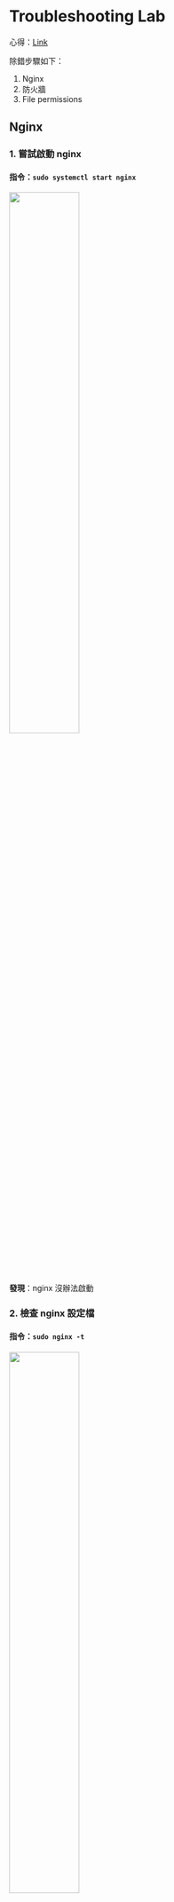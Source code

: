 # Troubleshooting Lab

心得：[Link](./thought.md)

除錯步驟如下：

1. Nginx
2. 防火牆
3. File permissions

## Nginx

### 1. 嘗試啟動 nginx

#### 指令：`sudo systemctl start nginx`

<img src="./assets/nginx_fail.png" width="50%">

**發現**：nginx 沒辦法啟動

### 2. 檢查 nginx 設定檔

#### 指令：`sudo nginx -t`

<img src="./assets/-t.png" width="50%">

**發現**：nginx.conf 有語法錯誤，導致測試失敗

### 3. 修改 nginx 設定檔

#### 指令：`sudo nano /etc/nginx/nginx.conf`

<img src="./assets/nginx_conf.png" width="50%">

**發現**：worker_connections 那行多了一個分號

修改後重新測試 nginx

<img src="./assets/-t_success.png" width="50%">

測試成功了！

但再次執行 `sudo systemctl start nginx` 還是無法啟動

### 4. 檢查 nginx 狀態

#### 指令：`sudo systemctl status nginx`

<img src="./assets/status_failed.png" width="50%">

**發現**：port 80 已被佔用

### 5. 解決 port 80 被佔用的問題

#### 指令：`sudo lsof -i :80`

<img src="./assets/lsof_port80_srv.png" width="50%">

**發現**：有一個名字是 srv 的 service 正在佔用 port 80

→ 查看 srv 詳細資料

#### 指令：`ps -fp 575`

```
UID          PID    PPID  C STIME TTY          TIME CMD
root         575       1  0 03:38 ?        00:00:00 /usr/local/bin/.lab/srv
```

**發現**：`UID = root`, `PPID = 1` → 系統初始化時啟動的

#### 指令：`systemctl list-units | grep srv`

因為使用 systemd 管理這個 NGINX web server，所以用這個指令找找有沒有 srv 相關的文件

```
  srv.service                                                                  loaded active running   Another Web Srv
```

**發現**：有一個 srv.service

→ 查看內容

#### 指令：`systemctl cat srv.service`

```
# /usr/lib/systemd/system/srv.service
[Unit]
Description=Another Web Srv
After=syslog.target

[Service]
Type=simple
PIDFile=/run/your-go-program.pid
ExecStart=/usr/local/bin/.lab/srv

[Install]
WantedBy=multi-user.target
```

→ 確定這是一個不必要啟動的 service 後，可以透過指令將其自動啟動的設定停用

#### 指令：`sudo systemctl disable srv.service`

<img src="./assets/disable_srv.png" width="50%">

→ 也要把目前正在執行的 kill 掉

#### 指令：`sudo kill [PID]`

<img src="./assets/kill_srv.png" width="50%">

沒有 process 佔用 port 80 了！

→ 啟動 nginx 並查看狀態

-   `sudo systemctl start nginx`
-   `sudo systemctl status nginx`

<img src="./assets/status_active.png" width="50%">

成功啟動了

## 防火牆

### 1. 使用 curl localhost 還是被拒絕連線

思考：nginx 成功啟動了，還有什麼會阻擋連線 → 防火牆

### 2. 檢查防火牆

#### 指令：`sudo iptables -L`

<img src="assets/firewall_reject.png" width="50%">

**發現**：INPUT 中有一條規則拒絕 tcp 連線

### 3. 移除規則

#### 指令：`sudo iptable -D INPUT [line number]`

<img src="assets/firewall_modify.png" width="50%">

## File Permission

### 1. 再次使用 `curl localhost`

<img src="assets/curl_frobidden.png" width="40%">

**發現**：403 Forbidden

### 2. 查看 access.log

#### 指令：`cat /var/log/myweb/error.log`

<img src="assets/error_log.png" width="50%">

**發現**：存取檔案時被拒絕

### 3. 解決檔案權限問題

<img src="assets/permission_fail.png" width="40%">

**發現**：其他使用者沒有權限讀取 index.html

#### 指令：`sudo chmod 644 [path to index.html]`

<img src="assets/permission.png" width="40%">

修改後就成功了！

<img src="assets/localhost_success.png" width="50%">

## 讓外部使用者透過 public ip acces

方法：設定 `/etc/nginx/sites-available/defalt`

<img src="assets/default.png" width="50%">

再啟動 nginx 後就可以透過 public ip access 這個服務了

<img src="assets/ip_success.png" width="50%">

## <img src="assets/via_browser.png" width="50%">

## Reboot instance

**發現兩個問題**：

-   nginx 沒有自動啟動
-   防火牆規則被改回原本的

解決步驟如下

### 1. 讓 nginx 在 instance 啟動時自動啟用

#### 指令：`sudo systemctl enable nginx`

<img src="assets/enable_nginx.png" width="50%">

### 2. 修改防火牆規則

找到防火牆設定並修改

<img src="assets/rulesv4_origin.png" width="50%">

-   將 REJECT 改成 ACCEPT
-   將 `-reject-with ... unreachable` 拿掉（如下圖）

<img src="assets/rulesv4_modify.png" width="50%">

這樣當 instance 被 reboot，外部使用者還是可以透過 public ip 來 access 這個服務
